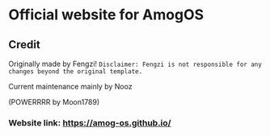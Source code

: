 # Official website for AmogOS

## Credit
Originally made by Fengzi! `Disclaimer: Fengzi is not responsible for any changes beyond the original template.`

Current maintenance mainly by Nooz

(POWERRRR by Moon1789)

### **Website link: https://amog-os.github.io/**
